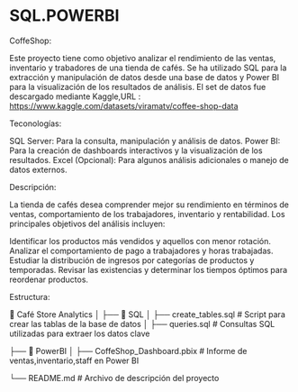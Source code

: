 # SQL.POWERBI

CoffeShop:

Este proyecto tiene como objetivo analizar el rendimiento de las ventas, inventario y trabadores de una tienda de cafés. Se ha utilizado SQL para la extracción y manipulación de datos desde una base de datos y Power BI para la visualización de los resultados de análisis.
El set de datos fue descargado mediante Kaggle,URL : https://www.kaggle.com/datasets/viramatv/coffee-shop-data

Teconologías:

SQL Server: Para la consulta, manipulación y análisis de datos.
Power BI: Para la creación de dashboards interactivos y la visualización de los resultados.
Excel (Opcional): Para algunos análisis adicionales o manejo de datos externos.



Descripción:

La tienda de cafés desea comprender mejor su rendimiento en términos de ventas, comportamiento de los trabajadores, inventario y rentabilidad. Los principales objetivos del análisis incluyen:

Identificar los productos más vendidos y aquellos con menor rotación.
Analizar el comportamiento de pago a trabajadores y horas trabajadas.
Estudiar la distribución de ingresos por categorías de productos y temporadas.
Revisar las existencias y determinar los tiempos óptimos para reordenar productos.


Estructura:

📂 Café Store Analytics
│
├── 📁 SQL
│   ├── create_tables.sql      # Script para crear las tablas de la base de datos
│   ├── queries.sql            # Consultas SQL utilizadas para extraer los datos clave



├── 📁 PowerBI
│   ├── CoffeShop_Dashboard.pbix   # Informe de ventas,inventario,staff en Power BI




└── README.md                  # Archivo de descripción del proyecto




